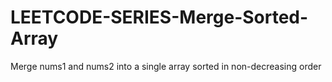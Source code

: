 # LEETCODE-SERIES-Merge-Sorted-Array
Merge nums1 and nums2 into a single array sorted in non-decreasing order
